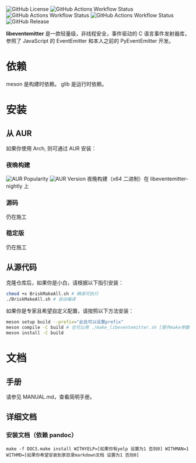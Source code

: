 ![GitHub License](https://img.shields.io/github/license/LesBoys43/libeventemitter?style=for-the-badge)
![GitHub Actions Workflow Status](https://img.shields.io/github/actions/workflow/status/LesBoys43/libeventemitter/AutoMaster.yaml?style=for-the-badge)
![GitHub Actions Workflow Status](https://img.shields.io/github/actions/workflow/status/LesBoys43/libeventemitter/ExecuteUnits.yaml?style=for-the-badge&label=test)
![GitHub Actions Workflow Status](https://img.shields.io/github/actions/workflow/status/LesBoys43/libeventemitter/QuickFormat.yaml?style=for-the-badge&label=format)
![GitHub Release](https://img.shields.io/github/v/release/LesBoys43/libeventemitter?include_prereleases&style=for-the-badge)


**libeventemitter** 是一款轻量级，非线程安全，事件驱动的 C 语言事件发射器库，参照了 JavaScript 的 EventEmitter 和本人之前的 PyEventEmitter 开发。

# 依赖
meson 是构建时依赖。
glib 是运行时依赖。

# 安装
## 从 AUR
如果你使用 Arch, 则可通过 AUR 安装：
### 夜晚构建
![AUR Popularity](https://img.shields.io/aur/popularity/libeventemitter-nightly?style=for-the-badge&label=AUR%20Popularity)
![AUR Version](https://img.shields.io/aur/version/libeventemitter-nightly?style=for-the-badge&label=AUR%20Version)
夜晚构建（x64 二进制）在 libeventemitter-nightly 上
### 源码
仍在施工
### 稳定版
仍在施工
## 从源代码
克隆仓库后，如果你是小白，请根据以下指引安装：
```bash
chmod +x BriskMakeAll.sh # 确保可执行
./BriskMakeAll.sh # 自动编译
```

如果你是专家且希望自定义配置，请按照以下方法安装：
```bash
meson setup build --prefix="此处可以设置prefix"
meson compile -C build # 也可以用 ./make_libeventemitter.sh [额外make参数]
meson install -C build
```

# 文档
## 手册
请参见 MANUAL.md，查看简明手册。

## 详细文档
### 安装文档（依赖 pandoc）
```shell
make -f DOCS.make install WITHYELP=[如果你有yelp 设置为1 否则0] WITHMAN=1 WITHMD=[如果你希望安装到家目录markdown文档 设置为1 否则0]
```